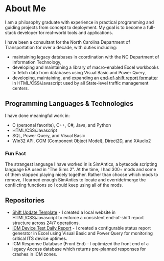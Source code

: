 <!-- Ideas to get started:
- 🔭 I’m currently working on ...
- 🌱 I’m currently learning ...
- 👯 I’m looking to collaborate on ...
- 🤔 I’m looking for help with ...
- 💬 Ask me about ...
- 📫 How to reach me: ...
- 😄 Pronouns: ...
- ⚡ Fun fact: ...
-->

# About Me

I am a philosophy graduate with experience in practical programming and guiding projects from concept to deployment.  My goal is to become a full-stack developer for real-world tools and applications.

I have been a consultant for the North Carolina Department of Transportation for over a decade, with duties including:
* maintaining legacy databases in coordination with the NC Department of Information Technology,
* developing and maintaining a library of macro-enabled Excel workbooks to fetch data from databases using Visual Basic and Power Query,
* developing, maintaining, and expanding an [end-of-shift report formatter](https://github.com/jwcorbett1/Shift-Update-Template) in HTML/CSS/Javascript used by all State-level traffic management centers.

## Programming Languages & Technologies

I have done meaningful work in:
* C (personal favorite), C++, C#, Java, and Python
* HTML/CSS/Javascript
* SQL, Power Query, and Visual Basic
* Win32 API, COM (Component Object Model), Direct2D, and XAudio2

### Fun Fact

The strangest language I have worked in is SimAntics, a bytecode scripting language EA used in "The Sims 2".  At the time, I had 300+ mods and some of them stopped playing nicely together.  Rather than choose which mods to remove, I learned enough SimAntics to locate and override/merge the conflicting functions so I could keep using all of the mods.

## Repositories

* [Shift Update Template](https://github.com/jwcorbett1/Shift-Update-Template) - I created a local website in HTML/CSS/Javascript to enforce a consistent end-of-shift report structure across 24/7 operations.
* [ICM Device Test Daily Report](https://github.com/jwcorbett1/ICM-Device-Test-Daily-Report) - I created a configurable status report generator in Excel using Visual Basic and Power Query for monitoring critical ITS device uptimes.
* ICM Response Database (Front End) - I optimized the front end of a legacy Access database which returns pre-planned responses for crashes in ICM zones.
